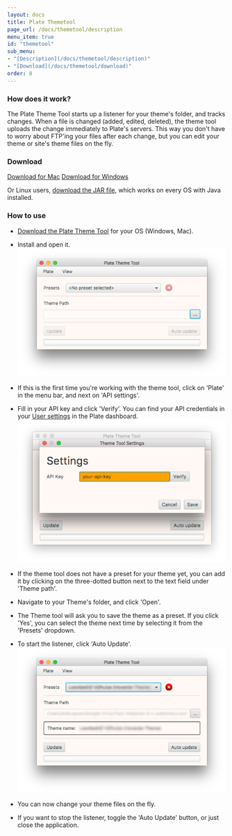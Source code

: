 ```yaml
---
layout: docs
title: Plate Themetool
page_url: /docs/themetool/description
menu_item: true
id: "themetool"
sub_menu:
- "[Description](/docs/themetool/description)"
- "[Download](/docs/themetool/download)"
order: 8
---
```

### How does it work?
The Plate Theme Tool starts up a listener for your theme's folder, and tracks changes. When a file is changed (added, edited, deleted), the theme tool uploads the change immediately to Plate's servers. This way you don't have to worry about FTP'ing your files after each change, but you can edit your theme or site's theme files on the fly.

### Download
<a href="https://bit.ly/plate-theme-tool-mac" class="btn btn-primary btn-lg"><i class="fa fa-fw fa-apple"></i> Download for Mac</a>
<a href="https://bit.ly/plate-theme-tool-win" class="btn btn-primary btn-lg"><i class="fa fa-fw fa-windows"></i> Download for Windows</a>

Or Linux users, [download the JAR file](https://bit.ly/plate-theme-tool-jar), which works on every OS with Java installed.

### How to use
- [Download the Plate Theme Tool](#download) for your OS (Windows, Mac).
- Install and open it.  
![Theme tool](/assets/img/theme-tool-1.png)
- If this is the first time you're working with the theme tool, click on 'Plate' in the menu bar, and next on 'API settings'.
- Fill in your API key and click 'Verify'. You can find your API credentials in your [User settings](https://www.startwithplate.com/dashboard/users/edit) in the Plate dashboard.  
![Theme tool](/assets/img/theme-tool-2.png)

- If the theme tool does not have a preset for your theme yet, you can add it by clicking on the three-dotted button next to the text field under 'Theme path'.
- Navigate to your Theme's folder, and click 'Open'.
- The Theme tool will ask you to save the theme as a preset. If you click 'Yes', you can select the theme next time by selecting it from the 'Presets' dropdown.
- To start the listener, click 'Auto Update'.  
![Theme tool](/assets/img/theme-tool-3.png)
- You can now change your theme files on the fly.
- If you want to stop the listener, toggle the 'Auto Update' button, or just close the application.
